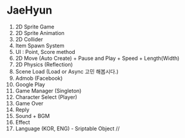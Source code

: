 # JaeHyun

1. 2D Sprite Game
2. 2D Sprite Animation
3. 2D Collider
4. Item Spawn System
5. UI : Point, Score method
6. 2D Move (Auto Create) + Pause and Play + Speed + Length(Width)
7. 2D Physics (Reflection)
8. Scene Load (Load or Async 고민 해봅시다.)
9. Admob (Facebook)
10. Google Play
11. Game Manager (Singleton)
12. Character Select (Player)
13. Game Over
14. Reply
15. Sound + BGM
16. Effect
17. Language (KOR, ENG) - Sriptable Object //
